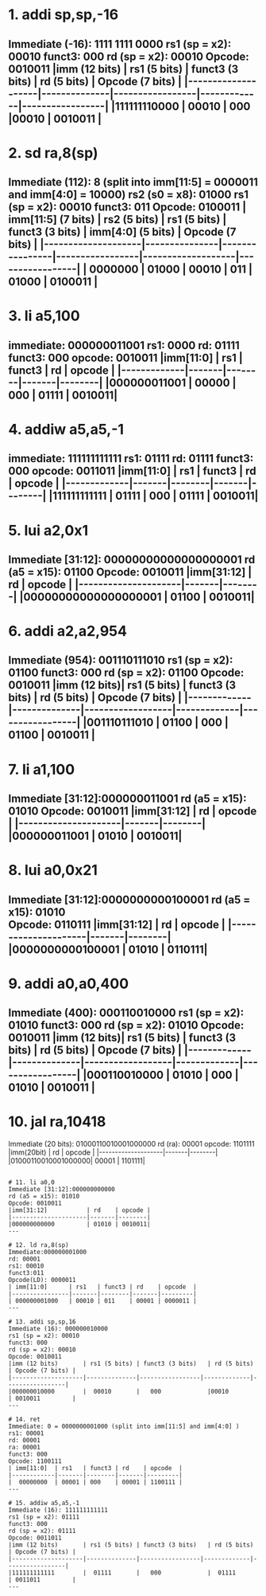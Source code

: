 # 1. addi sp,sp,-16
Immediate (-16): 1111 1111 0000
rs1 (sp = x2): 00010
funct3: 000
rd (sp = x2): 00010
Opcode: 0010011
|imm (12 bits)       | rs1 (5 bits)	| funct3 (3 bits)	| rd (5 bits)	| Opcode (7 bits) |
|--------------------|--------------|-----------------|-------------|-----------------|
|111111110000        |	00010       |	000	            |00010        |	0010011         |
---

# 2. sd ra,8(sp)
Immediate (112): 8 (split into imm[11:5] = 0000011 and imm[4:0] = 10000)
rs2 (s0 = x8): 01000
rs1 (sp = x2): 00010
funct3: 011
Opcode: 0100011
| imm[11:5] (7 bits) |	rs2 (5 bits) |	rs1 (5 bits)	| funct3 (3 bits)	| imm[4:0] (5 bits)	| Opcode (7 bits) |
|--------------------|---------------|----------------|-----------------|-------------------|-----------------|
| 0000000            | 	01000        | 	00010         |	011             |	01000             |	0100011         |
---

# 3. li a5,100
immediate: 000000011001
rs1: 0000
rd: 01111
funct3: 000
opcode: 0010011
|imm[11:0]    | rs1   | funct3 | rd    | opcode |
|-------------|-------|--------|-------|--------|
|000000011001 | 00000 | 000    | 01111 | 0010011|
---

# 4. addiw a5,a5,-1
immediate: 111111111111
rs1: 01111
rd: 01111
funct3: 000
opcode: 0011011
|imm[11:0]    | rs1   | funct3 | rd    | opcode |
|-------------|-------|--------|-------|--------|
|111111111111 | 01111 | 000    | 01111 | 0010011|
---

# 5. lui a2,0x1
Immediate [31:12]: 00000000000000000001
rd (a5 = x15): 01100
Opcode: 0010011
|imm[31:12]           | rd    | opcode |
|---------------------|-------|--------|
|00000000000000000001 | 01100 | 0010011|
---

# 6. addi a2,a2,954
Immediate (954): 001110111010
rs1 (sp = x2): 01100
funct3: 000
rd (sp = x2): 01100
Opcode: 0010011
|imm (12 bits)|	rs1 (5 bits) |	funct3 (3 bits)	| rd (5 bits)	| Opcode (7 bits) |
|-------------|--------------|------------------|-------------|-----------------|
|001110111010	| 01100	       | 000              |	01100       |	0010011         |
---

# 7. li a1,100
Immediate [31:12]:000000011001
rd (a5 = x15): 01010
Opcode: 0010011
|imm[31:12]           | rd    | opcode |
|---------------------|-------|--------|
|000000011001         | 01010 | 0010011|
---

# 8. lui a0,0x21
Immediate [31:12]:0000000000100001
rd (a5 = x15): 01010	
Opcode: 0110111
|imm[31:12]           | rd    | opcode |
|---------------------|-------|--------|
|0000000000100001     | 01010	| 0110111|
---

# 9. addi a0,a0,400
Immediate (400): 000110010000
rs1 (sp = x2): 01010
funct3: 000
rd (sp = x2): 01010
Opcode: 0010011
|imm (12 bits)|	rs1 (5 bits) |	funct3 (3 bits)	| rd (5 bits)	| Opcode (7 bits) |
|-------------|--------------|------------------|-------------|-----------------|
|000110010000	| 01010        | 000              |	01010       |	0010011         |
---

# 10. jal ra,10418
Immediate (20 bits):	01000110010001000000
rd (ra):	00001
opcode:	1101111
|imm(20bit)          | rd    | opcode |
|--------------------|-------|--------|
|01000110010001000000| 00001 | 1101111|
```

# 11. li a0,0
Immediate [31:12]:000000000000
rd (a5 = x15): 01010
Opcode: 0010011
|imm[31:12]           | rd    | opcode |
|---------------------|-------|--------|
|000000000000         | 01010 | 0010011|
---

# 12. ld ra,8(sp)
Immediate:000000001000
rd: 00001
rs1: 00010
funct3:011 
Opcode(LD): 0000011 
| imm[11:0]      | rs1   | funct3 | rd    | opcode  |
|----------------|-------|--------|-------|---------|
| 000000001000   | 00010 | 011    | 00001 | 0000011 |
---

# 13. addi sp,sp,16
Immediate (16): 000000010000
rs1 (sp = x2): 00010
funct3: 000
rd (sp = x2): 00010
Opcode: 0010011
|imm (12 bits)       | rs1 (5 bits)	| funct3 (3 bits)	| rd (5 bits)	| Opcode (7 bits) |
|--------------------|--------------|-----------------|-------------|-----------------|
|000000010000        |	00010       |	000	            |00010        |	0010011         |
---

# 14. ret 
Immediate: 0 = 0000000001000 (split into imm[11:5] and imm[4:0] )
rs1: 00001 
rd: 00001
ra: 00001
funct3: 000 
Opcode: 1100111
| imm[11:0]  | rs1   | funct3 | rd    | opcode  |
|------------|-------|--------|-------|---------|
|  00000000  | 00001 | 000    | 00001 | 1100111 |
---

# 15. addiw a5,a5,-1
Immediate (16): 111111111111
rs1 (sp = x2): 01111
funct3: 000
rd (sp = x2): 01111
Opcode: 0011011
|imm (12 bits)       | rs1 (5 bits)	| funct3 (3 bits)	| rd (5 bits)	| Opcode (7 bits) |
|--------------------|--------------|-----------------|-------------|-----------------|
|111111111111        |	01111       |	000	            |  01111      |	0011011         |
---
